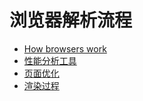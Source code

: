 # 浏览器解析流程

- [How browsers work](https://blog.csdn.net/zzzaquarius/article/details/6532299/)
- [性能分析工具](https://github.com/pod4g/hiper/blob/master/README.zh-CN.md)
- [页面优化](https://segmentfault.com/a/1190000010298038)
- [渲染过程](https://blog.csdn.net/xiaozhuxmen/article/details/52014901)
